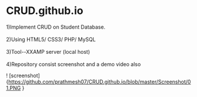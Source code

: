 # CRUD.github.io
1)Implement CRUD on Student Database.</br></br>
2)Using HTML5/ CSS3/ PHP/ MySQL</br></br>
3)Tool--XXAMP server (local host)</br></br>
4)Repository consist screenshot and a demo video also</br>

! [screenshot] {https://github.com/prathmesh07/CRUD.github.io/blob/master/Screenshot/01.PNG }
